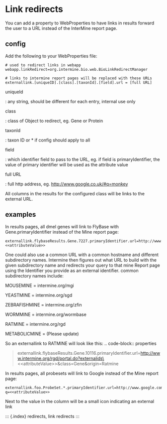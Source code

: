 ---
---

Link redirects
==============

You can add a property to WebProperties to have links in results forward
the user to a URL instead of the InterMine report page.

config
------

Add the following to your WebProperties file:

``` {.properties}
# used to redirect links in webapp
webapp.linkRedirect=org.intermine.bio.web.BioLinkRedirectManager

# links to intermine report pages will be replaced with these URLs
externallink.[uniqueID].[class].[taxonId].[field].url = [full URL]
```

uniqueId

:   any string, should be different for each entry, internal use only

class

:   class of Object to redirect, eg. Gene or Protein

taxonId

:   taxon ID or \* if config should apply to all

field

:   which identifier field to pass to the URL, eg. if field is
    primaryIdentifier, the value of primary identifier will be used as
    the attribute value

full URL

:   full http address, eg. <http://www.google.co.uk/#q=monkey>

All columns in the results for the configured class will be links to the
external URL.

examples
--------

In results pages, all dmel genes will link to FlyBase with
Gene.primaryIdentifier instead of the Mine report page:

``` {.properties}
externallink.flybaseResults.Gene.7227.primaryIdentifier.url=http://www.flybase.org/.bin/fbidq.html?<<attributeValue>>
```

One could also use a common URL with a common hostname and different
subdirectory names. Intermine then figures out what URL to build with
the given subdirectory name and redirects your query to that mine Report
page using the Identifier you provide as an external identifier. common
subdirectory names include:

MOUSEMINE = intermine.org/mgi

YEASTMINE = intermine.org/sgd

ZEBRAFISHMINE = intermine.org/zfin

WORMMINE = intermine.org/wormbase

RATMINE = intermine.org/rgd

METABOLICMINE = (Please update)

So an externallink to RATMINE will look like this: .. code-block::
properties

> externallink.flybaseResults.Gene.10116.primaryIdentifier.url=http://www.intermine.org/rgd/portal.do?externalids\<\<attributeValue\>\>&class=Gene&origin=Ratmine

In results pages, all probesets will link to Google instead of the Mine
report page:

``` {.properties}
externallink.foo.ProbeSet.*.primaryIdentifier.url=http://www.google.com?q=<<attributeValue>>
```

Next to the value in the column will be a small icon indicating an
external link

::: {.index}
redirects, link redirects
:::
